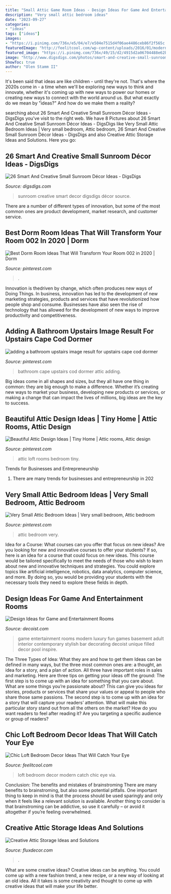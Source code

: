 ```yaml
---
title: "Small Attic Game Room Ideas - Design Ideas For Game And Entertainment Rooms"
description: "Very small attic bedroom ideas"
date: "2023-09-27"
categories:
- "ideas"
tags: ["ideas"]
images:
- "https://i.pinimg.com/736x/e5/04/e7/e504e7515d4f06ae4486ceb86f2f565c.jpg"
featuredImage: "http://feelitcool.com/wp-content/uploads/2016/01/modern-loft-bedroom.jpg"
featured_image: "https://i.pinimg.com/736x/49/15/d2/4915d2a06704488e62b5a35acd3cfe61.jpg"
image: "http://www.digsdigs.com/photos/smart-and-creative-small-sunroom-decor-ideas-21-554x598.jpg"
ShowToc: true
author: "Olen Stamm II"
---
```



It's been said that ideas are like children - until they're not. That's where the 2020s come in - a time when we'll be exploring new ways to think and innovate, whether it's coming up with new ways to power our homes or creating new ways to connect with the world around us. But what exactly do we mean by "ideas?" And how do we make them a reality?

	

		
searching about 26 Smart And Creative Small Sunroom Décor Ideas - DigsDigs you've visit to the right web. We have 8 Pictures about 26 Smart And Creative Small Sunroom Décor Ideas - DigsDigs like Very Small Attic Bedroom Ideas | Very small bedroom, Attic bedroom, 26 Smart And Creative Small Sunroom Décor Ideas - DigsDigs and also Creative Attic Storage Ideas and Solutions. Here you go:
		
    
## 26 Smart And Creative Small Sunroom Décor Ideas - DigsDigs

<img loading=lazy src="http://www.digsdigs.com/photos/smart-and-creative-small-sunroom-decor-ideas-21-554x598.jpg" onerror="this.onerror=null;this.src='https://tse1.mm.bing.net/th?id=OIP.RaZVGyErbf6ysOJFSBvxowHaH_&amp;pid=15.1';" alt="26 Smart And Creative Small Sunroom Décor Ideas - DigsDigs">

_Source: digsdigs.com_

>sunroom creative smart decor digsdigs décor source. 

	

There are a number of different types of innovation, but some of the most common ones are product development, market research, and customer service.

    
## Best Dorm Room Ideas That Will Transform Your Room 002 In 2020 | Dorm

<img loading=lazy src="https://i.pinimg.com/736x/94/a7/68/94a768b29c5af4040d78bd5f3e2993a7.jpg" onerror="this.onerror=null;this.src='https://tse2.mm.bing.net/th?id=OIP.LoyZfGHtA8hLBhTFEe90GwHaLH&amp;pid=15.1';" alt="Best Dorm Room Ideas That Will Transform Your Room 002 in 2020 | Dorm">

_Source: pinterest.com_

>. 

	

Innovation is thedriven by change, which often produces new ways of Doing Things. In business, innovation has led to the development of new marketing strategies, products and services that have revolutionized how people shop and consume. Businesses have also seen the rise of technology that has allowed for the development of new ways to improve productivity and competitiveness.

    
## Adding A Bathroom Upstairs Image Result For Upstairs Cape Cod Dormer

<img loading=lazy src="https://i.pinimg.com/736x/e5/04/e7/e504e7515d4f06ae4486ceb86f2f565c.jpg" onerror="this.onerror=null;this.src='https://tse3.mm.bing.net/th?id=OIP.VEGD3zsuVPLTvI2XcjxSFAHaJ4&amp;pid=15.1';" alt="adding a bathroom upstairs image result for upstairs cape cod dormer">

_Source: pinterest.com_

>bathroom cape upstairs cod dormer attic adding. 

	

Big ideas come in all shapes and sizes, but they all have one thing in common: they are big enough to make a difference. Whether it’s creating new ways to market your business, developing new products or services, or making a change that can impact the lives of millions, big ideas are the key to success.

    
## Beautiful Attic Design Ideas | Tiny Home | Attic Rooms, Attic Design

<img loading=lazy src="https://i.pinimg.com/736x/7e/f1/12/7ef11213e0b452d7b4039c0124712364--attic-ideas-attic-design-ideas.jpg?b=t" onerror="this.onerror=null;this.src='https://tse1.mm.bing.net/th?id=OIP.CCDsd2WI14-W_lGP4pO-fQHaN4&amp;pid=15.1';" alt="Beautiful Attic Design Ideas | Tiny Home | Attic rooms, Attic design">

_Source: pinterest.com_

>attic loft rooms bedroom tiny. 

	

Trends for Businesses and Entrepreneurship
1. There are many trends for businesses and entrepreneurship in 202
    
## Very Small Attic Bedroom Ideas | Very Small Bedroom, Attic Bedroom

<img loading=lazy src="https://i.pinimg.com/736x/49/15/d2/4915d2a06704488e62b5a35acd3cfe61.jpg" onerror="this.onerror=null;this.src='https://tse3.mm.bing.net/th?id=OIP.KR9zsYycgMheoX4kddN5iAHaLH&amp;pid=15.1';" alt="Very Small Attic Bedroom Ideas | Very small bedroom, Attic bedroom">

_Source: pinterest.com_

>attic bedroom very. 

	

Idea for a Course: What courses can you offer that focus on new ideas?
Are you looking for new and innovative courses to offer your students? If so, here is an idea for a course that could focus on new ideas. This course would be tailored specifically to meet the needs of those who wish to learn about new and innovative techniques and strategies. You could explore topics like artificial intelligence, robotics, data analytics, computer science, and more. By doing so, you would be providing your students with the necessary tools they need to explore these fields in depth.

    
## Design Ideas For Game And Entertainment Rooms

<img loading=lazy src="http://cdn.decoist.com/wp-content/uploads/2012/04/contemporary-game-room-design.jpg" onerror="this.onerror=null;this.src='https://tse2.mm.bing.net/th?id=OIP._bptzjniXTOsPFQ3Ko-s_wHaE8&amp;pid=15.1';" alt="Design Ideas for Game and Entertainment Rooms">

_Source: decoist.com_

>game entertainment rooms modern luxury fun games basement adult interior contemporary stylish bar decorating decoist unique filled decor pool inspire. 

	

The Three Types of Idea: What they are and how to get them
Ideas can be defined in many ways, but the three most common ones are: a thought, an idea for a story, and a plan of action. All three have important roles in sales and marketing. Here are three tips on getting your ideas off the ground: 
The first step is to come up with an idea for something that you care about. What are some things you’re passionate about? This can give you ideas for stories, products or services that share your values or appeal to people who share those same passions. 
The second step is to come up with an idea for a story that will capture your readers’ attention. What will make this particular story stand out from all the others on the market? How do you want readers to feel after reading it? Are you targeting a specific audience or group of readers?

    
## Chic Loft Bedroom Decor Ideas That Will Catch Your Eye

<img loading=lazy src="http://feelitcool.com/wp-content/uploads/2016/01/modern-loft-bedroom.jpg" onerror="this.onerror=null;this.src='https://tse2.mm.bing.net/th?id=OIP.LxLNzrrXd8MGLksxQ0PsTgHaKi&amp;pid=15.1';" alt="Chic Loft Bedroom Decor Ideas That Will Catch Your Eye">

_Source: feelitcool.com_

>loft bedroom decor modern catch chic eye via. 

	

Conclusion: The benefits and mistakes of brainstroming
There are many benefits to brainstroming, but also some potential pitfalls. One important thing to keep in mind is that the process should be used sparingly and only when it feels like a relevant solution is available. Another thing to consider is that brainstroming can be addictive, so use it carefully – or avoid it altogether if you’re feeling overwhelmed.

    
## Creative Attic Storage Ideas And Solutions

<img loading=lazy src="https://fluxdecor.com/wp-content/uploads/2015/09/1-attic-storage-ideas-solutions.jpg" onerror="this.onerror=null;this.src='https://tse2.mm.bing.net/th?id=OIP.3UIQnDoSt_18JUFgH5YNggHaJ4&amp;pid=15.1';" alt="Creative Attic Storage Ideas and Solutions">

_Source: fluxdecor.com_

>. 

	

What are some creative ideas?
Creative ideas can be anything. You could come up with a new fashion trend, a new recipe, or a new way of looking at an old idea. All it takes is some creativity and thought to come up with creative ideas that will make your life better.

